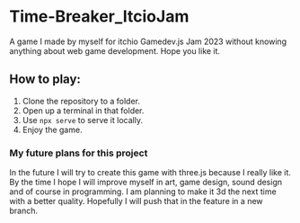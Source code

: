 # Time-Breaker_ItcioJam
A game I made by myself for itchio Gamedev.js Jam 2023 without knowing anything about web game development. Hope you like it.

## How to play:
1. Clone the repository to a folder.
2. Open up a terminal in that folder.
3. Use `npx serve` to serve it locally.
4. Enjoy the game.

### My future plans for this project
In the future I will try to create this game with three.js because I really like it. By the time I hope I will improve myself in art, game design, sound design and of course in programming. I am planning to make it 3d the next time with a better quality. Hopefully I will push that in the feature in a new branch.